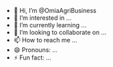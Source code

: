 - 👋 Hi, I’m @OmiaAgriBusiness
- 👀 I’m interested in ...
- 🌱 I’m currently learning ...
- 💞️ I’m looking to collaborate on ...
- 📫 How to reach me ...
- 😄 Pronouns: ...
- ⚡ Fun fact: ...

<!---
OmiaAgriBusiness/OmiaAgriBusiness is a ✨ special ✨ repository because its `README.md` (this file) appears on your GitHub profile.
You can click the Preview link to take a look at your changes.
--->
